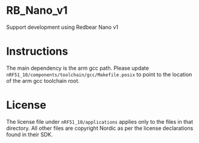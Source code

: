 # RB_Nano_v1
Support development using Redbear Nano v1

# Instructions

The main dependency is the arm gcc path. Please update `nRF51_10/components/toolchain/gcc/Makefile.posix` to point to the location of the arm gcc toolchain root.

# License
The license file under `nRF51_10/applications` applies only to the files in that directory. All other files are copyright Nordic as per the license declarations found in their SDK.

